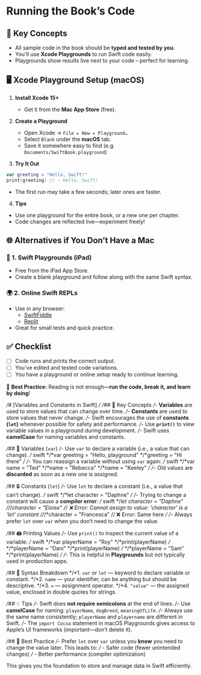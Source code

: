 # Running the Book’s Code

## 🧠 Key Concepts
- All sample code in the book should be **typed and tested by you**.
- You'll use **Xcode Playgrounds** to run Swift code easily.
- Playgrounds show results live next to your code – perfect for learning.

## 🖥️ Xcode Playground Setup (macOS)
1. **Install Xcode 15+**
   - Get it from the **Mac App Store** (free).

2. **Create a Playground**
   - Open Xcode → `File ▸ New ▸ Playground…`
   - Select `Blank` under the **macOS** tab.
   - Save it somewhere easy to find (e.g. `Documents/SwiftBook.playground`)

3. **Try It Out**
```swift
var greeting = "Hello, Swift!"
print(greeting) // ⇒ Hello, Swift!
```
- The first run may take a few seconds; later ones are faster.

4. **Tips**
- Use one playground for the entire book, or a new one per chapter.
- Code changes are reflected live—experiment freely!

## 🌐 Alternatives if You Don’t Have a Mac

### 🛜 1. Swift Playgrounds (iPad)
- Free from the iPad App Store.
- Create a blank playground and follow along with the same Swift syntax.

### 🌍 2. Online Swift REPLs
- Use in any browser:
  - [SwiftFiddle](https://swiftfiddle.com)
  - [Replit](https://replit.com)
- Great for small tests and quick practice.

## ✅ Checklist
- [ ] Code runs and prints the correct output.
- [ ] You've edited and tested code variations.
- [ ] You have a playground or online setup ready to continue learning.

🧠 **Best Practice:** Reading is not enough—**run the code, break it, and learn by doing**!

*/*# \[Variables and Constants in Swift]
*/*
*/*## 🧠 Key Concepts
*/*- **Variables** are used to store values that can change over time.
*/*- **Constants** are used to store values that never change.
*/*- Swift encourages the use of **constants (`let`)** whenever possible for safety and performance.
*/*- Use **`print()`** to view variable values in a playground during development.
*/*- Swift uses **camelCase** for naming variables and constants.

*/*## 🧪 Variables (`var`)
*/*- Use `var` to declare a variable (i.e., a value that can change).
*/*
swift
\*/\*var greeting = "Hello, playground"
\*/\*greeting = "Hi there"
*/*
*/*- You can reassign a variable without using `var` again:
*/*
swift
\*/\*var name = "Ted"
\*/\*name = "Rebecca"
\*/\*name = "Keeley"
*/*
*/*- Old values are **discarded** as soon as a new one is assigned.

*/*## 🔒 Constants (`let`)
*/*- Use `let` to declare a constant (i.e., a value that can’t change).
*/*
swift
\*/\*let character = "Daphne"
*/*
*/*- Trying to change a constant will cause a **compiler error**:
*/*
swift
\*/*let character = "Daphne"
//*/*character = "Eloise"   // ❌ Error: Cannot assign to value: 'character' is a 'let' constant
//*/\*character = "Francesca" // ❌ Error: Same here
*/*
*/*- Always prefer `let` over `var` when you don’t need to change the value.

*/*## 🖨 Printing Values
*/*- Use `print()` to inspect the current value of a variable:
*/*
swift
\*/\*var playerName = "Roy"
\*/\*print(playerName)
*/*
\*/\*playerName = "Dani"
\*/\*print(playerName)
*/*
\*/\*playerName = "Sam"
\*/\*print(playerName)
*/*
*/*- This is helpful in **Playgrounds** but not typically used in production apps.

*/*## 🧱 Syntax Breakdown
\*/\*1. `var` or `let` — keyword to declare variable or constant.
\*/\*2. `name` — your identifier, can be anything but should be descriptive.
\*/\*3. `=` — assignment operator.
\*/\*4. `"value"` — the assigned value, enclosed in double quotes for strings.

*/*## 💡 Tips
*/*- Swift does **not require semicolons** at the end of lines.
*/*- Use **camelCase** for naming: `playerName`, `dogBreed`, `meaningOfLife`.
*/*- Always use the same name consistently; `playerName` and `playername` are different in Swift.
*/*- The `import Cocoa` statement in macOS Playgrounds gives access to Apple’s UI frameworks (important—don’t delete it).

*/*## 🧼 Best Practice
*/*- Prefer `let` over `var` unless you **know** you need to change the value later. This leads to:
*/*  - Safer code (fewer unintended changes)
*/*  - Better performance (compiler optimization)

This gives you the foundation to store and manage data in Swift efficiently.

